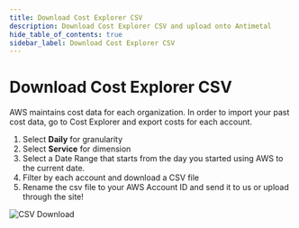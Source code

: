 ```yaml
---
title: Download Cost Explorer CSV
description: Download Cost Explorer CSV and upload onto Antimetal
hide_table_of_contents: true
sidebar_label: Download Cost Explorer CSV
---
```


# Download Cost Explorer CSV

AWS maintains cost data for each organization. 
In order to import your past cost data, go to Cost Explorer and export costs for each account.
1. Select **Daily** for granularity
2. Select **Service** for dimension
3. Select a Date Range that starts from the day you started using AWS to the current date.
4. Filter by each account and download a CSV file
5. Rename the csv file to your AWS Account ID and send it to us or upload through the site!

![CSV Download](/img/csv-download.png)